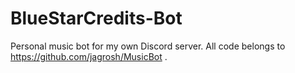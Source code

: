 # BlueStarCredits-Bot
Personal music bot for my own Discord server. All code belongs to https://github.com/jagrosh/MusicBot .
